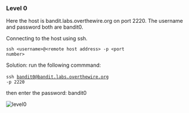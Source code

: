 ### Level 0

Here the host is bandit.labs.overthewire.org on port 2220. The username and password both are bandit0.

Connecting to the host using ssh.

<code>ssh &lt;username&gt;@&lt;remote host address&gt; -p &lt;port number&gt;</code>

Solution:
run the following commmand:</br>
<br/>
<code>ssh bandit0@bandit.labs.overthewire.org -p 2220</code>

then enter the password: bandit0

![level0](https://user-images.githubusercontent.com/88927842/171993624-9f1baffb-49e6-4081-b6c2-d5074a9f9b09.png)